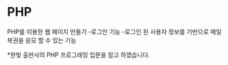 # PHP

PHP를 이용한 웹 페이지 만들기
-로그인 기능
-로그인 된 사용자 정보를 기반으로 매일 복권을 응모 할 수 있는 기능

*한빛 출판사의 PHP 프로그래밍 입문을 참고 하였습니다. 
